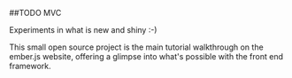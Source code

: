 ##TODO MVC

Experiments in what is new and shiny :-)

This small open source project is the main tutorial walkthrough on the ember.js
website, offering a glimpse into what's possible with the front end framework.
